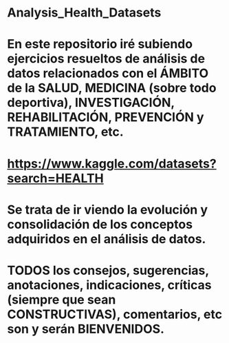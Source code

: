 # Analysis_Health_Datasets
# En este repositorio iré subiendo ejercicios resueltos de análisis de datos relacionados con el ÁMBITO de la SALUD, MEDICINA (sobre todo deportiva), INVESTIGACIÓN, REHABILITACIÓN, PREVENCIÓN y TRATAMIENTO, etc.
# https://www.kaggle.com/datasets?search=HEALTH
# Se trata de ir viendo la evolución y consolidación de los conceptos adquiridos en el análisis de datos.
# TODOS los consejos, sugerencias, anotaciones, indicaciones, críticas (siempre que sean CONSTRUCTIVAS), comentarios, etc son y serán BIENVENIDOS.
